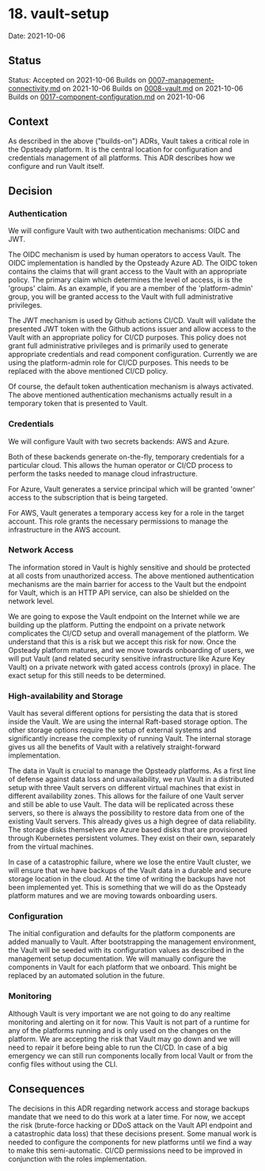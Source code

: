# 18. vault-setup

Date: 2021-10-06

## Status

Status: Accepted on 2021-10-06
Builds on [0007-management-connectivity,md](0007-management-connectivity.md) on 2021-10-06
Builds on [0008-vault.md](0008-vault.md) on 2021-10-06
Builds on [0017-component-configuration.md](0017-component-configuration.md) on 2021-10-06

## Context

As described in the above ("builds-on") ADRs, Vault takes a critical role in the Opsteady platform. It is the central location for configuration and credentials management of all platforms. This ADR describes how we configure and run Vault itself.

## Decision

### Authentication

We will configure Vault with two authentication mechanisms: OIDC and JWT.

The OIDC mechanism is used by human operators to access Vault. The OIDC implementation is handled by the Opsteady Azure AD. The OIDC token contains the claims that will grant access to the Vault with an appropriate policy. The primary claim which determines the level of access, is is the 'groups' claim. As an example, if you are a member of the 'platform-admin' group, you will be granted access to the Vault with full administrative privileges.

The JWT mechanism is used by Github actions CI/CD. Vault will validate the presented JWT token with the Github actions issuer and allow access to the Vault with an appropriate policy for CI/CD purposes. This policy does not grant full administrative privileges and is primarily used to generate appropriate credentials and read component configuration. Currently we are using the platform-admin role for CI/CD purposes. This needs to be replaced with the above mentioned CI/CD policy.

Of course, the default token authentication mechanism is always activated. The above mentioned authentication mechanisms actually result in a temporary token that is presented to Vault.

### Credentials

We will configure Vault with two secrets backends: AWS and Azure.

Both of these backends generate on-the-fly, temporary credentials for a particular cloud. This allows the human operator or CI/CD process to perform the tasks needed to manage cloud infrastructure.

For Azure, Vault generates a service principal which will be granted 'owner' access to the subscription that is being targeted.

For AWS, Vault generates a temporary access key for a role in the target account. This role grants the necessary permissions to manage the infrastructure in the AWS account.

### Network Access

The information stored in Vault is highly sensitive and should be protected at all costs from unauthorized access. The above mentioned authentication mechanisms are the main barrier for access to the Vault but the endpoint for Vault, which is an HTTP API service, can also be shielded on the network level.

We are going to expose the Vault endpoint on the Internet while we are building up the platform. Putting the endpoint on a private network complicates the CI/CD setup and overall management of the platform. We understand that this is a risk but we accept this risk for now. Once the Opsteady platform matures, and we move towards onboarding of users, we will put Vault (and related security sensitive infrastructure like Azure Key Vault) on a private network with gated access controls (proxy) in place. The exact setup for this still needs to be determined.

### High-availability and Storage

Vault has several different options for persisting the data that is stored inside the Vault. We are using the internal Raft-based storage option. The other storage options require the setup of external systems and significantly increase the complexity of running Vault. The internal storage gives us all the benefits of Vault with a relatively straight-forward implementation.

The data in Vault is crucial to manage the Opsteady platforms. As a first line of defense against data loss and unavailability, we run Vault in a distributed setup with three Vault servers on different virtual machines that exist in different availability zones. This allows for the failure of one Vault server and still be able to use Vault. The data will be replicated across these servers, so there is always the possibility to restore data from one of the existing Vault servers. This already gives us a high degree of data reliability. The storage disks themselves are Azure based disks that are provisioned through Kubernetes persistent volumes. They exist on their own, separately from the virtual machines.

In case of a catastrophic failure, where we lose the entire Vault cluster, we will ensure that we have backups of the Vault data in a durable and secure storage location in the cloud. At the time of writing the backups have not been implemented yet. This is something that we will do as the Opsteady platform matures and we are moving towards onboarding users.

### Configuration

The initial configuration and defaults for the platform components are added manually to Vault. After bootstrapping the management environment, the Vault will be seeded with its configuration values as described in the management setup documentation. We will manually configure the components in Vault for each platform that we onboard. This might be replaced by an automated solution in the future.

### Monitoring

Although Vault is very important we are not going to do any realtime monitoring and alerting on it for now. This Vault is not part of a runtime for any of the platforms running and is only used on the changes on the platform. We are accepting the risk that Vault may go down and we will need to repair it before being able to run the CI/CD. In case of a big emergency we can still run components locally from local Vault or from the config files without using the CLI.

## Consequences

The decisions in this ADR regarding network access and storage backups mandate that we need to do this work at a later time. For now, we accept the risk (brute-force hacking or DDoS attack on the Vault API endpoint and a catastrophic data loss) that these decisions present. Some manual work is needed to configure the components for new platforms until we find a way to make this semi-automatic. CI/CD permissions need to be improved in conjunction with the roles implementation.
